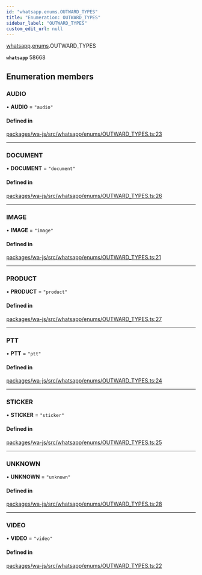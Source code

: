```yaml
---
id: "whatsapp.enums.OUTWARD_TYPES"
title: "Enumeration: OUTWARD_TYPES"
sidebar_label: "OUTWARD_TYPES"
custom_edit_url: null
---
```


[whatsapp](../namespaces/whatsapp.md).[enums](../namespaces/whatsapp.enums.md).OUTWARD_TYPES

**`whatsapp`** 58668

## Enumeration members

### AUDIO

• **AUDIO** = `"audio"`

#### Defined in

[packages/wa-js/src/whatsapp/enums/OUTWARD_TYPES.ts:23](https://github.com/wppconnect-team/wa-js/blob/main/src/whatsapp/enums/OUTWARD_TYPES.ts#L23)

___

### DOCUMENT

• **DOCUMENT** = `"document"`

#### Defined in

[packages/wa-js/src/whatsapp/enums/OUTWARD_TYPES.ts:26](https://github.com/wppconnect-team/wa-js/blob/main/src/whatsapp/enums/OUTWARD_TYPES.ts#L26)

___

### IMAGE

• **IMAGE** = `"image"`

#### Defined in

[packages/wa-js/src/whatsapp/enums/OUTWARD_TYPES.ts:21](https://github.com/wppconnect-team/wa-js/blob/main/src/whatsapp/enums/OUTWARD_TYPES.ts#L21)

___

### PRODUCT

• **PRODUCT** = `"product"`

#### Defined in

[packages/wa-js/src/whatsapp/enums/OUTWARD_TYPES.ts:27](https://github.com/wppconnect-team/wa-js/blob/main/src/whatsapp/enums/OUTWARD_TYPES.ts#L27)

___

### PTT

• **PTT** = `"ptt"`

#### Defined in

[packages/wa-js/src/whatsapp/enums/OUTWARD_TYPES.ts:24](https://github.com/wppconnect-team/wa-js/blob/main/src/whatsapp/enums/OUTWARD_TYPES.ts#L24)

___

### STICKER

• **STICKER** = `"sticker"`

#### Defined in

[packages/wa-js/src/whatsapp/enums/OUTWARD_TYPES.ts:25](https://github.com/wppconnect-team/wa-js/blob/main/src/whatsapp/enums/OUTWARD_TYPES.ts#L25)

___

### UNKNOWN

• **UNKNOWN** = `"unknown"`

#### Defined in

[packages/wa-js/src/whatsapp/enums/OUTWARD_TYPES.ts:28](https://github.com/wppconnect-team/wa-js/blob/main/src/whatsapp/enums/OUTWARD_TYPES.ts#L28)

___

### VIDEO

• **VIDEO** = `"video"`

#### Defined in

[packages/wa-js/src/whatsapp/enums/OUTWARD_TYPES.ts:22](https://github.com/wppconnect-team/wa-js/blob/main/src/whatsapp/enums/OUTWARD_TYPES.ts#L22)
